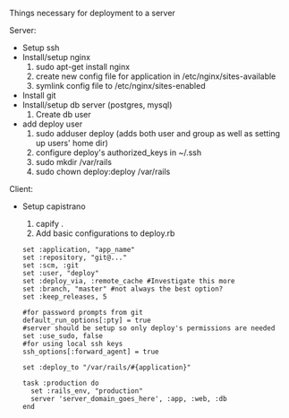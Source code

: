 Things necessary for deployment to a server

Server:

  - Setup ssh
  - Install/setup nginx
    1) sudo apt-get install nginx
    2) create new config file for application in /etc/nginx/sites-available
    3) symlink config file to /etc/nginx/sites-enabled
  - Install git
  - Install/setup db server (postgres, mysql)
    1) Create db user
  - add deploy user
    1) sudo adduser deploy (adds both user and group as well as setting up users' home dir)
    2) configure deploy's authorized_keys in ~/.ssh
    3) sudo mkdir /var/rails
    4) sudo chown deploy:deploy /var/rails

Client:

  - Setup capistrano
    1) capify .
    2) Add basic configurations to deploy.rb

    ```
    set :application, "app_name"
    set :repository, "git@..."
    set :scm, :git
    set :user, "deploy"
    set :deploy_via, :remote_cache #Investigate this more
    set :branch, "master" #not always the best option?
    set :keep_releases, 5

    #for password prompts from git
    default_run_options[:pty] = true
    #server should be setup so only deploy's permissions are needed
    set :use_sudo, false
    #for using local ssh keys
    ssh_options[:forward_agent] = true

    set :deploy_to "/var/rails/#{application}"

    task :production do
      set :rails_env, "production"
      server 'server_domain_goes_here', :app, :web, :db
    end
    ```
